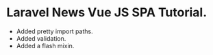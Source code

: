 # Laravel News Vue JS SPA Tutorial.

- Added pretty import paths.
- Added validation.
- Added a flash mixin.
